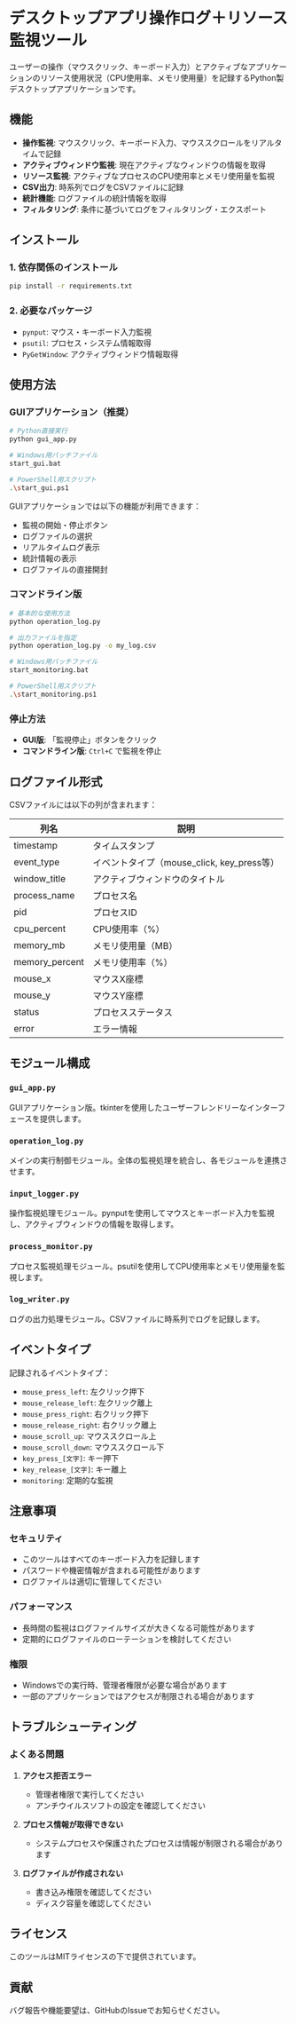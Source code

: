 # デスクトップアプリ操作ログ＋リソース監視ツール

ユーザーの操作（マウスクリック、キーボード入力）とアクティブなアプリケーションのリソース使用状況（CPU使用率、メモリ使用量）を記録するPython製デスクトップアプリケーションです。

## 機能

- **操作監視**: マウスクリック、キーボード入力、マウススクロールをリアルタイムで記録
- **アクティブウィンドウ監視**: 現在アクティブなウィンドウの情報を取得
- **リソース監視**: アクティブなプロセスのCPU使用率とメモリ使用量を監視
- **CSV出力**: 時系列でログをCSVファイルに記録
- **統計機能**: ログファイルの統計情報を取得
- **フィルタリング**: 条件に基づいてログをフィルタリング・エクスポート

## インストール

### 1. 依存関係のインストール

```bash
pip install -r requirements.txt
```

### 2. 必要なパッケージ

- `pynput`: マウス・キーボード入力監視
- `psutil`: プロセス・システム情報取得
- `PyGetWindow`: アクティブウィンドウ情報取得

## 使用方法

### GUIアプリケーション（推奨）

```bash
# Python直接実行
python gui_app.py

# Windows用バッチファイル
start_gui.bat

# PowerShell用スクリプト
.\start_gui.ps1
```

GUIアプリケーションでは以下の機能が利用できます：
- 監視の開始・停止ボタン
- ログファイルの選択
- リアルタイムログ表示
- 統計情報の表示
- ログファイルの直接開封

### コマンドライン版

```bash
# 基本的な使用方法
python operation_log.py

# 出力ファイルを指定
python operation_log.py -o my_log.csv

# Windows用バッチファイル
start_monitoring.bat

# PowerShell用スクリプト
.\start_monitoring.ps1
```

### 停止方法

- **GUI版**: 「監視停止」ボタンをクリック
- **コマンドライン版**: `Ctrl+C` で監視を停止

## ログファイル形式

CSVファイルには以下の列が含まれます：

| 列名 | 説明 |
|------|------|
| timestamp | タイムスタンプ |
| event_type | イベントタイプ（mouse_click, key_press等） |
| window_title | アクティブウィンドウのタイトル |
| process_name | プロセス名 |
| pid | プロセスID |
| cpu_percent | CPU使用率（%） |
| memory_mb | メモリ使用量（MB） |
| memory_percent | メモリ使用率（%） |
| mouse_x | マウスX座標 |
| mouse_y | マウスY座標 |
| status | プロセスステータス |
| error | エラー情報 |

## モジュール構成

### `gui_app.py`
GUIアプリケーション版。tkinterを使用したユーザーフレンドリーなインターフェースを提供します。

### `operation_log.py`
メインの実行制御モジュール。全体の監視処理を統合し、各モジュールを連携させます。

### `input_logger.py`
操作監視処理モジュール。pynputを使用してマウスとキーボード入力を監視し、アクティブウィンドウの情報を取得します。

### `process_monitor.py`
プロセス監視処理モジュール。psutilを使用してCPU使用率とメモリ使用量を監視します。

### `log_writer.py`
ログの出力処理モジュール。CSVファイルに時系列でログを記録します。

## イベントタイプ

記録されるイベントタイプ：

- `mouse_press_left`: 左クリック押下
- `mouse_release_left`: 左クリック離上
- `mouse_press_right`: 右クリック押下
- `mouse_release_right`: 右クリック離上
- `mouse_scroll_up`: マウススクロール上
- `mouse_scroll_down`: マウススクロール下
- `key_press_[文字]`: キー押下
- `key_release_[文字]`: キー離上
- `monitoring`: 定期的な監視

## 注意事項

### セキュリティ
- このツールはすべてのキーボード入力を記録します
- パスワードや機密情報が含まれる可能性があります
- ログファイルは適切に管理してください

### パフォーマンス
- 長時間の監視はログファイルサイズが大きくなる可能性があります
- 定期的にログファイルのローテーションを検討してください

### 権限
- Windowsでの実行時、管理者権限が必要な場合があります
- 一部のアプリケーションではアクセスが制限される場合があります

## トラブルシューティング

### よくある問題

1. **アクセス拒否エラー**
   - 管理者権限で実行してください
   - アンチウイルスソフトの設定を確認してください

2. **プロセス情報が取得できない**
   - システムプロセスや保護されたプロセスは情報が制限される場合があります

3. **ログファイルが作成されない**
   - 書き込み権限を確認してください
   - ディスク容量を確認してください

## ライセンス

このツールはMITライセンスの下で提供されています。

## 貢献

バグ報告や機能要望は、GitHubのIssueでお知らせください。 
